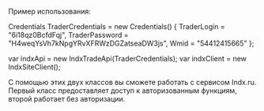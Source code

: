 Пример использования:

Credentials TraderCredentials = new Credentials()
{
	TraderLogin = "6i18qz0BcfdFqj",
	TraderPassword = "H4weqYsVh7kNpgYRvXFRWzDGZatseaDW3js",
	Wmid = "54412415665"
};

var indxApi = new IndxTradeApi(TraderCredentials);
var indxClient = new IndxSiteClient();

С помощью этих двух классов вы сможете работать с сервисом Indx.ru. Первый класс предоставляет доступ к авторизованным функциям, второй работает без авторизации.